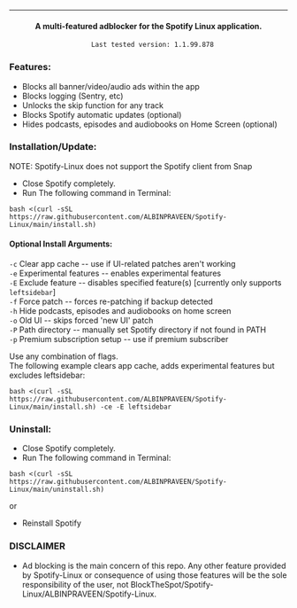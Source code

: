 ***

<center>
    <h4 align="center">A multi-featured adblocker for the Spotify Linux application.</h4>

      Last tested version: 1.1.99.878

</center>

### Features:

- Blocks all banner/video/audio ads within the app
- Blocks logging (Sentry, etc)
- Unlocks the skip function for any track
- Blocks Spotify automatic updates (optional)
- Hides podcasts, episodes and audiobooks on Home Screen (optional)

### Installation/Update:

NOTE: Spotify-Linux does not support the Spotify client from Snap 
- Close Spotify completely.
- Run The following command in Terminal:

```
bash <(curl -sSL https://raw.githubusercontent.com/ALBINPRAVEEN/Spotify-Linux/main/install.sh)
```

#### Optional Install Arguments:
`-c`  Clear app cache -- use if UI-related patches aren't working  
`-e`  Experimental features -- enables experimental features  
`-E`  Exclude feature -- disables specified feature(s) [currently only supports `leftsidebar`]  
`-f`  Force patch -- forces re-patching if backup detected  
`-h`  Hide podcasts, episodes and audiobooks on home screen  
`-o`  Old UI -- skips forced 'new UI' patch  
`-P`  Path directory -- manually set Spotify directory if not found in PATH  
`-p`  Premium subscription setup -- use if premium subscriber  

Use any combination of flags.  
The following example clears app cache, adds experimental features but excludes leftsidebar:
    
```
bash <(curl -sSL https://raw.githubusercontent.com/ALBINPRAVEEN/Spotify-Linux/main/install.sh) -ce -E leftsidebar
```


### Uninstall:

- Close Spotify completely.
- Run The following command in Terminal:

```
bash <(curl -sSL https://raw.githubusercontent.com/ALBINPRAVEEN/Spotify-Linux/main/uninstall.sh)
```

or

- Reinstall Spotify

### DISCLAIMER

- Ad blocking is the main concern of this repo. Any other feature provided by Spotify-Linux or consequence of using those features will be the sole responsibility of the user, not BlockTheSpot/Spotify-Linux/ALBINPRAVEEN/Spotify-Linux.

